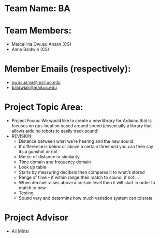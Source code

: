 # Team Name: BA
# Team Members: 
- Marcellina Owusu Ansah (CS)
- Anne Baldwin (CS)
# Member Emails (respectively): 
- owusuama@mail.uc.edu
- baldwiak@mail.uc.edu
# Project Topic Area: 
- Project Focus: We would like to create a new library for Arduino that is focuses on gps location based around sound (essentially a library that allows arduino robots to easily track sound)
- REVISION:
   * Distance between what we’re hearing and the new sound
   *    If difference is below or above a certain threshold you can then say its a gunshot or not
    * Metric of distance or similarity
    * Time domain and frequency domain
    * Look up table
   * Starts by measuring decibels then compares it to what’s stored
    * Range of time -  if within range then match to sound, if not …
    * When decibel raises above a certain level then it will start in order to match to new
   * Testing
    * Sound vary and determine how much variation system can tolerate 

# Project Advisor 
- Ali Minai

